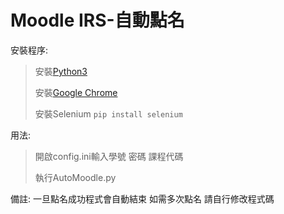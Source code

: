 # Moodle IRS-自動點名

安裝程序:
>安裝[Python3](https://www.python.org/downloads/)
>
>安裝[Google Chrome](https://www.google.com/intl/zh-TW/chrome/)
>
>安裝Selenium
>```pip install selenium```


用法:
>開啟config.ini輸入學號 密碼 課程代碼
>
>執行AutoMoodle.py

備註: 一旦點名成功程式會自動結束 如需多次點名 請自行修改程式碼
